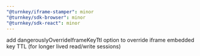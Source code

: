 ```yaml
---
"@turnkey/iframe-stamper": minor
"@turnkey/sdk-browser": minor
"@turnkey/sdk-react": minor
---
```


add dangerouslyOverrideIframeKeyTtl option to override iframe embedded key TTL (for longer lived read/write sessions)

